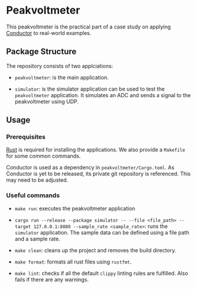# Peakvoltmeter

This peakvoltmeter is the practical part of a case study on applying [Conductor](https://github.com/conductor-dev/conductor) to real-world examples.

## Package Structure

The repository consists of two applciations:

- `peakvoltmeter`: is the main application.

- `simulator`: is the simulator application can be used to test the `peakvoltmeter` application. It simulates an ADC and sends a signal to the peakvoltmeter using UDP.

## Usage

### Prerequisites

[Rust](https://www.rust-lang.org/tools/install) is required for installing the applications. We also provide a `Makefile` for some common commands.

Conductor is used as a dependency in `peakvoltmeter/Cargo.toml`. As Conductor is yet to be released, its private git repository is referenced. This may need to be adjusted.

### Useful commands

- `make run`: executes the peakvoltmeter application

- `cargo run --release --package simulator -- --file <file_path> --target 127.0.0.1:8080 --sample_rate <sample_rate>`: runs the `simulator` application. The sample data can be defined using a file path and a sample rate.

- `make clean`: cleans up the project and removes the build directory.

- `make format`: formats all rust files using `rustfmt`.

- `make lint`: checks if all the default `clippy` linting rules are fulfilled. Also fails if there are any warnings.
